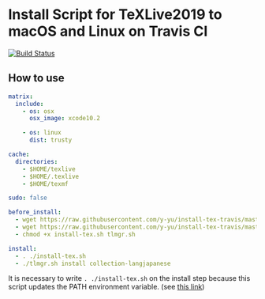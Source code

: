 Install Script for TeXLive2019 to macOS and Linux on Travis CI
==============================================================

[![Build Status](https://travis-ci.org/y-yu/install-tex-travis.svg?branch=master)](https://travis-ci.org/y-yu/install-tex-travis)

## How to use

```yml
matrix:
  include:
    - os: osx
      osx_image: xcode10.2

    - os: linux
      dist: trusty

cache:
  directories:
    - $HOME/texlive
    - $HOME/.texlive
    - $HOME/texmf

sudo: false

before_install:
  - wget https://raw.githubusercontent.com/y-yu/install-tex-travis/master/install-tex.sh
  - wget https://raw.githubusercontent.com/y-yu/install-tex-travis/master/tlmgr.sh
  - chmod +x install-tex.sh tlmgr.sh

install:
  - . ./install-tex.sh
  - ./tlmgr.sh install collection-langjapanese
```

It is necessary to write `. ./install-tex.sh` on the install step because
this script updates the PATH environment variable. (see [this link](http://stackoverflow.com/a/23936826))
